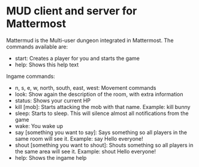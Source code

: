 # MUD client and server for Mattermost

Mattermud is the Multi-user dungeon integrated in Mattermost. The commands available are:  
* start: Creates a player for you and starts the game  
* help: Shows this help text  
  
Ingame commands:  
* n, s, e, w, north, south, east, west: Movement commands
* look: Show again the description of the room, with extra information
* status: Shows your current HP
* kill [mob]: Starts attacking the mob with that name. Example: kill bunny
* sleep: Starts to sleep. This will silence almost all notifications from the game
* wake: You wake up
* say [something you want to say]: Says something so all players in the same room will see it. Example: say Hello everyone!
* shout [something you want to shout]: Shouts something so all players in the same area will see it. Example: shout Hello everyone!
* help: Shows the ingame help
